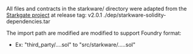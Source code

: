 All files and contracts in the starkware/ directory were adapted
from the [Starkgate project](https://github.com/karnotxyz/starkgate-contracts/commit/5a10fd263d29cd032b7229691d043520edae0737) at release tag: v2.0.1 ./dep/starkware-solidity-dependencies.tar

The import path are modified are modified to support Foundry format:
  - Ex: "third_party/....sol" to "src/starkware/.....sol"
